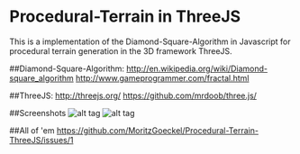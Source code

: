# Procedural-Terrain in ThreeJS
This is a implementation of the Diamond-Square-Algorithm in Javascript for procedural terrain generation in the 3D framework ThreeJS.

##Diamond-Square-Algorithm:
http://en.wikipedia.org/wiki/Diamond-square_algorithm
http://www.gameprogrammer.com/fractal.html

##ThreeJS:
http://threejs.org/
https://github.com/mrdoob/three.js/

##Screenshots
![alt tag](https://cloud.githubusercontent.com/assets/9058095/8126905/2e90d7c4-10f3-11e5-94ee-2b727320a10b.png)
![alt tag](https://cloud.githubusercontent.com/assets/9058095/8126907/2eb40960-10f3-11e5-88aa-42581fe4bb65.png)

##All of 'em
https://github.com/MoritzGoeckel/Procedural-Terrain-ThreeJS/issues/1
